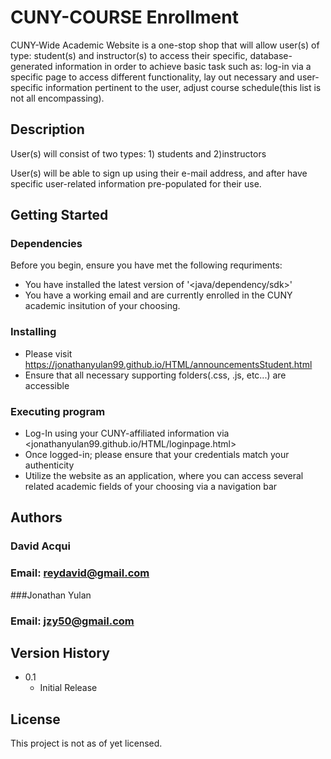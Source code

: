 # CUNY-COURSE Enrollment

CUNY-Wide Academic Website is a one-stop shop that will allow user(s) of type: student(s) and instructor(s) to access their specific, database-generated information in order to achieve basic task such as: log-in via a specific page to access different functionality, lay out necessary and user-specific information pertinent to the user, adjust course schedule(this list is not all encompassing). 

## Description

User(s) will consist of two types: 1) students and 2)instructors

User(s) will be able to sign up using their e-mail address, and after have specific user-related information pre-populated for their use. 

## Getting Started

### Dependencies

Before you begin, ensure you have met the following requriments:

* You have installed the latest version of '<java/dependency/sdk>'
* You have a working email and are currently enrolled in the CUNY academic insitution of your choosing.

### Installing

* Please visit <https://jonathanyulan99.github.io/HTML/announcementsStudent.html>
* Ensure that all necessary supporting folders(.css, .js, etc...) are accessible

### Executing program

* Log-In using your CUNY-affiliated information via <jonathanyulan99.github.io/HTML/loginpage.html>
* Once logged-in; please ensure that your credentials match your authenticity 
* Utilize the website as an application, where you can access several related academic fields of your choosing via a navigation bar 

## Authors
### David Acqui
### Email: reydavid@gmail.com
###Jonathan Yulan
### Email: jzy50@gmail.com


## Version History

* 0.1
	* Initial Release

## License

This project is not as of yet licensed. 
